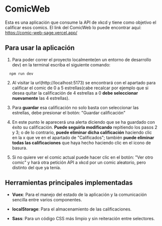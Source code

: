 # ComicWeb
Esta es una aplicación que consume la API de xkcd y tiene como objetivo el calificar esos comics. El link del ComicWeb lo puede encontrar aquí: https://comic-web-sage.vercel.app/

## Para usar la aplicación
1. Para poder correr el proyecto localmente(en un entorno de desarrollo dev) en la terminal escriba el siguiente comando:

````shell
  npm run dev
````

2. Al visitar la url(http://localhost:5173) se encontrará con el apartado para calificar el comic de 0 a 5 estrellas(cabe recalcar por ejemplo que si desea quitar la calificación de 4 estrellas a 0 **debe seleccionar nuevamente** las 4 estrellas).

3. Para **guardar** esa calificación no solo basta con seleccionar las estrellas, debe presionar el botón: "Guardar calificación"

4. En este punto le aparecerá una alerta diciendo que se ha guardado con éxito su calificación. **Puede seguirla modificando** repitiendo los pasos 2 y 3; o de lo contrario, **puede eliminar dicha calificación** haciendo clic en la x que ve en el apartado de "Calificados"; también **puede eliminar todas las calificaciones** que haya hecho haciendo clic en el icono de basura.

5. Si no quiere ver el comic actual puede hacer clic en el botón: "Ver otro comic" y hará otra petición API a xkcd por un comic aleatorio, pero distinto del que ya tenía.

## Herramientas principales implementadas
* **Vuex**: Para el manejo del estado de la aplicación y la comunicación sencilla entre varios componentes.

* **localStorage**: Para el almacenamiento de las calificaciones.

* **Sass**: Para un código CSS más limpio y sin reiteración entre selectores.